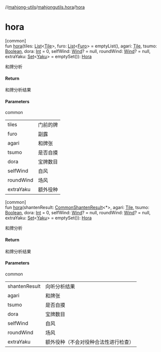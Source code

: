 //[mahjong-utils](../../index.md)/[mahjongutils.hora](index.md)/[hora](hora.md)

# hora

[common]\
fun [hora](hora.md)(tiles: [List](https://kotlinlang.org/api/latest/jvm/stdlib/kotlin.collections/-list/index.html)&lt;[Tile](../mahjongutils.models/-tile/index.md)&gt;, furo: [List](https://kotlinlang.org/api/latest/jvm/stdlib/kotlin.collections/-list/index.html)&lt;[Furo](../mahjongutils.models/-furo/index.md)&gt; = emptyList(), agari: [Tile](../mahjongutils.models/-tile/index.md), tsumo: [Boolean](https://kotlinlang.org/api/latest/jvm/stdlib/kotlin/-boolean/index.html), dora: [Int](https://kotlinlang.org/api/latest/jvm/stdlib/kotlin/-int/index.html) = 0, selfWind: [Wind](../mahjongutils.models/-wind/index.md)? = null, roundWind: [Wind](../mahjongutils.models/-wind/index.md)? = null, extraYaku: [Set](https://kotlinlang.org/api/latest/jvm/stdlib/kotlin.collections/-set/index.html)&lt;[Yaku](../mahjongutils.yaku/-yaku/index.md)&gt; = emptySet()): [Hora](-hora/index.md)

和牌分析

#### Return

和牌分析结果

#### Parameters

common

| | |
|---|---|
| tiles | 门前的牌 |
| furo | 副露 |
| agari | 和牌张 |
| tsumo | 是否自摸 |
| dora | 宝牌数目 |
| selfWind | 自风 |
| roundWind | 场风 |
| extraYaku | 额外役种 |

[common]\
fun [hora](hora.md)(shantenResult: [CommonShantenResult](../mahjongutils.shanten/-common-shanten-result/index.md)&lt;*&gt;, agari: [Tile](../mahjongutils.models/-tile/index.md), tsumo: [Boolean](https://kotlinlang.org/api/latest/jvm/stdlib/kotlin/-boolean/index.html), dora: [Int](https://kotlinlang.org/api/latest/jvm/stdlib/kotlin/-int/index.html) = 0, selfWind: [Wind](../mahjongutils.models/-wind/index.md)? = null, roundWind: [Wind](../mahjongutils.models/-wind/index.md)? = null, extraYaku: [Set](https://kotlinlang.org/api/latest/jvm/stdlib/kotlin.collections/-set/index.html)&lt;[Yaku](../mahjongutils.yaku/-yaku/index.md)&gt; = emptySet()): [Hora](-hora/index.md)

和牌分析

#### Return

和牌分析结果

#### Parameters

common

| | |
|---|---|
| shantenResult | 向听分析结果 |
| agari | 和牌张 |
| tsumo | 是否自摸 |
| dora | 宝牌数目 |
| selfWind | 自风 |
| roundWind | 场风 |
| extraYaku | 额外役种（不会对役种合法性进行检查） |
